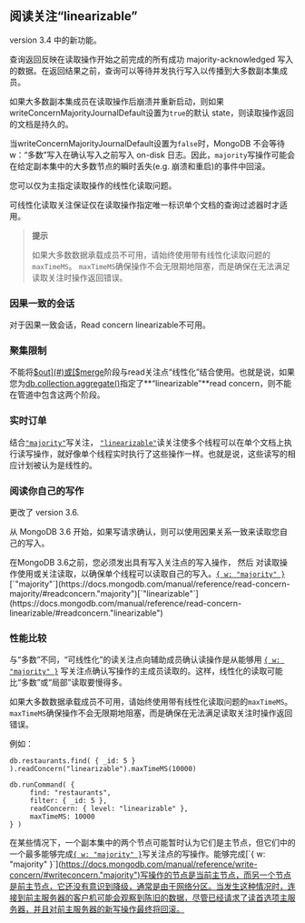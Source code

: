 
## 阅读关注“linearizable”


version 3.4 中的新功能。<br />

查询返回反映在读取操作开始之前完成的所有成功 majority-acknowledged 写入的数据。在返回结果之前，查询可以等待并发执行写入以传播到大多数副本集成员。

如果大多数副本集成员在读取操作后崩溃并重新启动，则如果writeConcernMajorityJournalDefault设置为`true`的默认 state，则读取操作返回的文档是持久的。

当writeConcernMajorityJournalDefault设置为`false`时，MongoDB 不会等待w：“多数”写入在确认写入之前写入 on-disk 日志。因此，`majority`写操作可能会在给定副本集中的大多数节点的瞬时丢失(e.g. 崩溃和重启)的事件中回滚。

您可以仅为主指定读取操作的线性化读取问题。

可线性化读取关注保证仅在读取操作指定唯一标识单个文档的查询过滤器时才适用。

> **提示**
>
> 如果大多数数据承载成员不可用，请始终使用带有线性化读取问题的`maxTimeMS`。 `maxTimeMS`确保操作不会无限期地阻塞，而是确保在无法满足读取关注时操作返回错误。

### 因果一致的会话

对于因果一致会话，Read concern linearizable不可用。

### 聚集限制

不能将[$out](#)或[$merge](#)阶段与read关注点“线性化”结合使用。也就是说，如果您为[db.collection.aggregate()](https://docs.mongodb.com/manual/reference/method/db.collection.aggregate/#db.collection.aggregate)指定了**“linearizable”**read concern，则不能在管道中包含这两个阶段。

### 实时订单

结合[`"majority"`](https://docs.mongodb.com/manual/reference/write-concern/#writeconcern."majority")写关注， [`"linearizable"`](https://docs.mongodb.com/manual/reference/read-concern-linearizable/#readconcern."linearizable")读关注使多个线程可以在单个文档上执行读写操作，就好像单个线程实时执行了这些操作一样。也就是说，这些读写的相应计划被认为是线性的。

### 阅读你自己的写作

更改了 version 3.6.

从 MongoDB 3.6 开始，如果写请求确认，则可以使用因果关系一致来读取您自己的写入。

在MongoDB 3.6之前，您必须发出具有写入关注点的写入操作， 然后 对读取操作使用或关注读取，以确保单个线程可以读取自己的写入。[`{ w: "majority" }`](https://docs.mongodb.com/manual/reference/write-concern/#writeconcern."majority")[`"majority"`](https://docs.mongodb.com/manual/reference/read-concern-majority/#readconcern."majority")[`"linearizable"`](https://docs.mongodb.com/manual/reference/read-concern-linearizable/#readconcern."linearizable")

### 性能比较

与“多数”不同，“可线性化”的读关注点向辅助成员确认读操作是从能够用 [`{ w: "majority" }`](https://docs.mongodb.com/manual/reference/write-concern/#writeconcern."majority") 写关注点确认写操作的主成员读取的。这样，线性化的读取可能比“多数”或“局部”读取要慢得多。

如果大多数数据承载成员不可用，请始终使用带有线性化读取问题的`maxTimeMS`。 `maxTimeMS`确保操作不会无限期地阻塞，而是确保在无法满足读取关注时操作返回错误。

例如：

```shell
db.restaurants.find( { _id: 5 } ).readConcern("linearizable").maxTimeMS(10000)

db.runCommand( {
     find: "restaurants",
     filter: { _id: 5 },
     readConcern: { level: "linearizable" },
     maxTimeMS: 10000
} )
```

在某些情况下，一个副本集中的两个节点可能暂时认为它们是主节点，但它们中的一个最多能够完成[`{ w: "majority" }`](https://docs.mongodb.com/manual/reference/write-concern/#writeconcern."majority")写关注点的写操作。能够完成[`{ w: "majority" }`](https://docs.mongodb.com/manual/reference/write-concern/#writeconcern."majority")写操作的节点是当前主节点，而另一个节点是前主节点，它还没有意识到降级，通常是由于网络分区。当发生这种情况时，连接到前主服务器的客户机可能会观察到陈旧的数据，尽管已经请求了读首选项主服务器，并且对前主服务器的新写操作最终将回滚。

